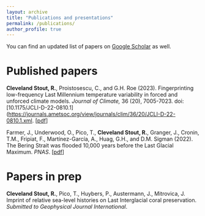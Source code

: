 ```yaml
---
layout: archive
title: "Publications and presentations"
permalink: /publications/
author_profile: true
---
```


  You can find an updated list of papers on [Google Scholar](https://scholar.google.com/citations?user=b2kD89sAAAAJ&hl=en) as well.

# Published papers
**Cleveland Stout, R.**, Proistosescu, C., and G.H. Roe (2023). Fingerprinting low-frequency Last Millennium temperature variability in forced and unforced climate models. *Journal of Climate,* 36 (20), 7005-7023. doi: [10.1175/JCLI-D-22-0810.1](https://journals.ametsoc.org/view/journals/clim/36/20/JCLI-D-22-0810.1.xml. [[pdf](https://becca-cs.github.io/files/clim-JCLI-D-22-0810.1.pdf)]

Farmer, J., Underwood, O., Pico, T., **Cleveland Stout, R.**, Granger, J., Cronin, T.M., Fripiat, F., Martínez-García, A., Huag, G.H., and D.M. Sigman (2022). The Bering Strait was flooded 10,000 years before the Last Glacial Maximum. *PNAS*. [[pdf](https://becca-cs.github.io/files/files/farmer-et-al-2022-the-bering-strait-was-flooded-10-000-years-before-the-last-glacial-maximum.pdf)]

# Papers in prep
**Cleveland Stout, R.**, Pico, T., Huybers, P., Austermann, J., Mitrovica, J. Imprint of relative sea-level histories on Last Interglacial coral preservation. *Submitted to Geophysical Journal International*.
